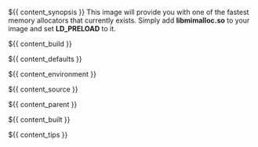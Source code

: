 ${{ content_synopsis }} This image will provide you with one of the fastest memory allocators that currently exists. Simply add **libmimalloc.so** to your image and set **LD_PRELOAD** to it.

${{ content_build }}

${{ content_defaults }}

${{ content_environment }}

${{ content_source }}

${{ content_parent }}

${{ content_built }}

${{ content_tips }}